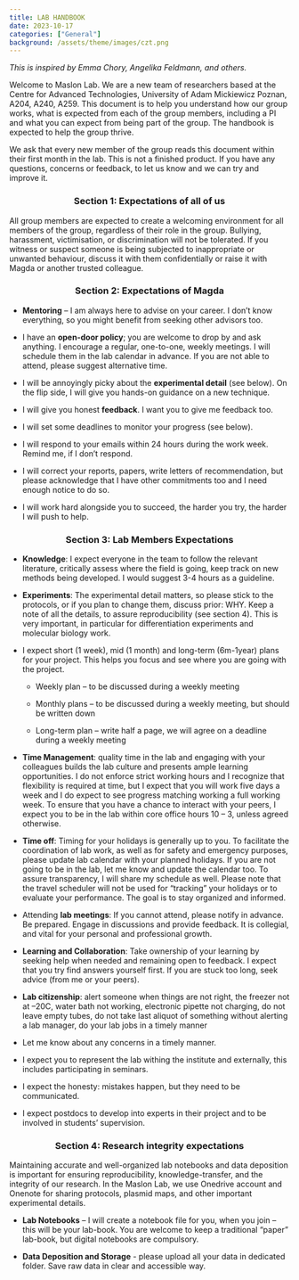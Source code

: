 ```yaml
---
title: LAB HANDBOOK
date: 2023-10-17
categories: ["General"]
background: /assets/theme/images/czt.png
---
```


_This is inspired by Emma Chory, Angelika Feldmann, and others._

Welcome to Maslon Lab. We are a new team of researchers based at the Centre for Advanced Technologies, University of Adam Mickiewicz Poznan, A204, A240, A259. This document is to help you understand how our group works, what is expected from each of the group members, including a PI and what you can expect from being part of the group. The handbook is expected to help the group thrive.  

We ask that every new member of the group reads this document within their first month in the lab. This is not a finished product. If you have any questions, concerns or feedback, to let us know and we can try and improve it.  

<h3 style="text-align: center;">Section 1: Expectations of all of us</h3>

All group members are expected to create a welcoming environment for all members of the group, regardless of their role in the group. Bullying, harassment, victimisation, or discrimination will not be tolerated. If you witness or suspect someone is being subjected to inappropriate or unwanted behaviour, discuss it with them confidentially or raise it with Magda or another trusted colleague.  

<h3 style="text-align: center;">Section 2: Expectations of Magda</h3>

- **Mentoring** – I am always here to advise on your career. I don’t know everything, so you might benefit from seeking other advisors too.  

- I have an **open-door policy**; you are welcome to drop by and ask anything. I encourage a regular, one-to-one, weekly meetings. I will schedule them in the lab calendar in advance. If you are not able to attend, please suggest alternative time. 

- I will be annoyingly picky about the **experimental detail** (see below). On the flip side, I will give you hands-on guidance on a new technique.   

- I will give you honest **feedback**. I want you to give me feedback too.  

- I will set some deadlines to monitor your progress (see below). 

- I will respond to your emails within 24 hours during the work week. Remind me, if I don’t respond. 

- I will correct your reports, papers, write letters of recommendation, but please acknowledge that I have other commitments too and I need enough notice to do so.  

- I will work hard alongside you to succeed, the harder you try, the harder I will push to help. 

<h3 style="text-align: center;">Section 3: Lab Members Expectations</h3>

- **Knowledge**: I expect everyone in the team to follow the relevant literature, critically assess where the field is going, keep track on new methods being developed. I would suggest 3-4 hours as a guideline. 

- **Experiments**: The experimental detail matters, so please stick to the protocols, or if you plan to change them, discuss prior: WHY. Keep a note of all the details, to assure reproducibility (see section 4). This is very important, in particular for differentiation experiments and molecular biology work. 

- I expect short (1 week), mid (1 month) and long-term (6m-1year) plans for your project. This helps you focus and see where you are going with the project.  

  - Weekly plan – to be discussed during a weekly meeting 

  - Monthly plans – to be discussed during a weekly meeting, but should be written down  

  - Long-term plan – write half a page, we will agree on a deadline during a weekly meeting  

- **Time Management**: quality time in the lab and engaging with your colleagues builds the lab culture and presents ample learning opportunities. I do not enforce strict working hours and I recognize that flexibility is required at time, but I expect that you will work five days a week and I do expect to see progress matching working a full working week. To ensure that you have a chance to interact with your peers, I expect you to be in the lab within core office hours 10 – 3, unless agreed otherwise. 

- **Time off**: Timing for your holidays is generally up to you. To facilitate the coordination of lab work, as well as for safety and emergency purposes, please update lab calendar with your planned holidays. If you are not going to be in the lab, let me know and update the calendar too. To assure transparency, I will share my schedule as well. Please note that the travel scheduler will not be used for “tracking” your holidays or to evaluate your performance. The goal is to stay organized and informed. 

- Attending **lab meetings**: If you cannot attend, please notify in advance. Be prepared. Engage in discussions and provide feedback. It is collegial, and vital for your personal and professional growth.  

- **Learning and Collaboration**: Take ownership of your learning by seeking help when needed and remaining open to feedback. I expect that you try find answers yourself first. If you are stuck too long, seek advice (from me or your peers). 

- **Lab citizenship**: alert someone when things are not right, the freezer not at –20C, water bath not working, electronic pipette not charging, do not leave empty tubes, do not take last aliquot of something without alerting a lab manager, do your lab jobs in a timely manner 

- Let me know about any concerns in a timely manner. 

- I expect you to represent the lab withing the institute and externally, this includes participating in seminars.  

- I expect the honesty: mistakes happen, but they need to be communicated.  

- I expect postdocs to develop into experts in their project and to be involved in students’ supervision. 

<h3 style="text-align: center;">Section 4: Research integrity expectations</h3>

Maintaining accurate and well-organized lab notebooks and data deposition is important for ensuring reproducibility, knowledge-transfer, and the integrity of our research. In the Maslon Lab, we use Onedrive account and Onenote for sharing protocols, plasmid maps, and other important experimental details.  

- **Lab Notebooks** – I will create a notebook file for you, when you join – this will be your lab-book. You are welcome to keep a traditional “paper” lab-book, but digital notebooks are compulsory.  

- **Data Deposition and Storage** - please upload all your data in dedicated folder. Save raw data in clear and accessible way. 
